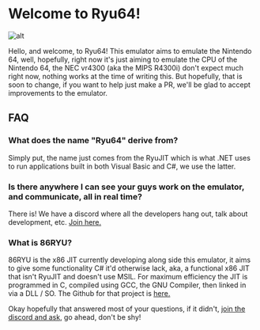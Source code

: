 # Welcome to Ryu64!
![alt](https://cdn.discordapp.com/icons/490752174461157379/58b8ba4423c43149036a2a1a1ace7c6d.png)

Hello, and welcome, to Ryu64!  This emulator aims to emulate the Nintendo 64, well, hopefully, right now it's just aiming to emulate the CPU of the Nintendo 64, the NEC vr4300 (aka the MIPS R4300i) don't expect much right now, nothing works at the time of writing this.  But hopefully, that is soon to change, if you want to help just make a PR, we'll be glad to accept improvements to the emulator.

## FAQ
### What does the name "Ryu64" derive from?
Simply put, the name just comes from the RyuJIT which is what .NET uses to run applications built in both Visual Basic and C#, we use the latter.
### Is there anywhere I can see your guys work on the emulator, and communicate, all in real time?
There is!  We have a discord where all the developers hang out, talk about development, etc.  [Join here.](https://discord.gg/3GQskCR)
### What is 86RYU?
86RYU is the x86 JIT currently developing along side this emulator, it aims to give some functionality C# it'd otherwise lack, aka, a functional x86 JIT that isn't RyuJIT and doesn't use MSIL.  For maximum efficiency the JIT is programmed in C, compiled using GCC, the GNU Compiler, then linked in via a DLL / SO.  The Github for that project is [here.](https://github.com/Ryu64Emulator/86RYU)

Okay hopefully that answered most of your questions, if it didn't, [join the discord and ask](https://discord.gg/3GQskCR), go ahead, don't be shy!
